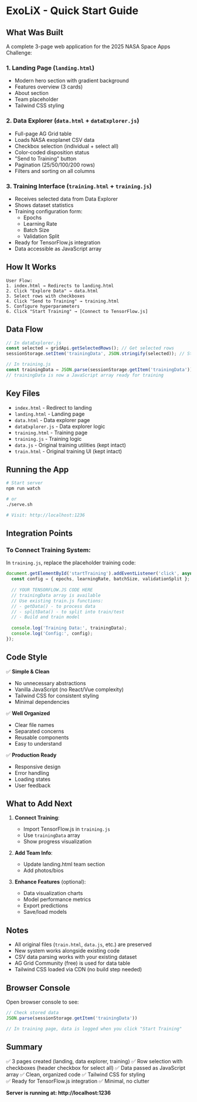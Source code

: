 # ExoLiX - Quick Start Guide

## What Was Built

A complete 3-page web application for the 2025 NASA Space Apps Challenge:

### 1. Landing Page (`landing.html`)
- Modern hero section with gradient background
- Features overview (3 cards)
- About section
- Team placeholder
- Tailwind CSS styling

### 2. Data Explorer (`data.html` + `dataExplorer.js`)
- Full-page AG Grid table
- Loads NASA exoplanet CSV data
- Checkbox selection (individual + select all)
- Color-coded disposition status
- "Send to Training" button
- Pagination (25/50/100/200 rows)
- Filters and sorting on all columns

### 3. Training Interface (`training.html` + `training.js`)
- Receives selected data from Data Explorer
- Shows dataset statistics
- Training configuration form:
  - Epochs
  - Learning Rate
  - Batch Size
  - Validation Split
- Ready for TensorFlow.js integration
- Data accessible as JavaScript array

## How It Works

```
User Flow:
1. index.html → Redirects to landing.html
2. Click "Explore Data" → data.html
3. Select rows with checkboxes
4. Click "Send to Training" → training.html
5. Configure hyperparameters
6. Click "Start Training" → [Connect to TensorFlow.js]
```

## Data Flow

```javascript
// In dataExplorer.js
const selected = gridApi.getSelectedRows(); // Get selected rows
sessionStorage.setItem('trainingData', JSON.stringify(selected)); // Store

// In training.js
const trainingData = JSON.parse(sessionStorage.getItem('trainingData')); // Retrieve
// trainingData is now a JavaScript array ready for training
```

## Key Files

- `index.html` - Redirect to landing
- `landing.html` - Landing page
- `data.html` - Data explorer page
- `dataExplorer.js` - Data explorer logic
- `training.html` - Training page
- `training.js` - Training logic
- `data.js` - Original training utilities (kept intact)
- `train.html` - Original training UI (kept intact)

## Running the App

```bash
# Start server
npm run watch

# or
./serve.sh

# Visit: http://localhost:1236
```

## Integration Points

### To Connect Training System:

In `training.js`, replace the placeholder training code:

```javascript
document.getElementById('startTraining').addEventListener('click', async () => {
  const config = { epochs, learningRate, batchSize, validationSplit };
  
  // YOUR TENSORFLOW.JS CODE HERE
  // trainingData array is available
  // Use existing train.js functions:
  // - getData() - to process data
  // - splitData() - to split into train/test
  // - Build and train model
  
  console.log('Training Data:', trainingData);
  console.log('Config:', config);
});
```

## Code Style

✅ **Simple & Clean**
- No unnecessary abstractions
- Vanilla JavaScript (no React/Vue complexity)
- Tailwind CSS for consistent styling
- Minimal dependencies

✅ **Well Organized**
- Clear file names
- Separated concerns
- Reusable components
- Easy to understand

✅ **Production Ready**
- Responsive design
- Error handling
- Loading states
- User feedback

## What to Add Next

1. **Connect Training**:
   - Import TensorFlow.js in `training.js`
   - Use `trainingData` array
   - Show progress visualization

2. **Add Team Info**:
   - Update landing.html team section
   - Add photos/bios

3. **Enhance Features** (optional):
   - Data visualization charts
   - Model performance metrics
   - Export predictions
   - Save/load models

## Notes

- All original files (`train.html`, `data.js`, etc.) are preserved
- New system works alongside existing code
- CSV data parsing works with your existing dataset
- AG Grid Community (free) is used for data table
- Tailwind CSS loaded via CDN (no build step needed)

## Browser Console

Open browser console to see:
```javascript
// Check stored data
JSON.parse(sessionStorage.getItem('trainingData'))

// In training page, data is logged when you click "Start Training"
```

## Summary

✅ 3 pages created (landing, data explorer, training)
✅ Row selection with checkboxes (header checkbox for select all)
✅ Data passed as JavaScript array
✅ Clean, organized code
✅ Tailwind CSS for styling  
✅ Ready for TensorFlow.js integration
✅ Minimal, no clutter

**Server is running at: http://localhost:1236**
